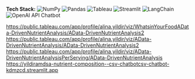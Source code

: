 **Tech Stack:** ![NumPy](https://img.shields.io/badge/NumPy-013243?logo=numpy&logoColor=white) ![Pandas](https://img.shields.io/badge/Pandas-150458?logo=pandas&logoColor=white) ![Tableau](https://img.shields.io/badge/Tableau-E97627?logo=tableau&logoColor=white) ![Streamlit](https://img.shields.io/badge/Streamlit-FF4E30?logo=streamlit&logoColor=white) ![LangChain](https://img.shields.io/badge/LangChain-2A87C9?logo=langchain&logoColor=white) ![OpenAI API Chatbot](https://img.shields.io/badge/OpenAI_API-000000?logo=openai&logoColor=white)

https://public.tableau.com/app/profile/alina.yildir/viz/WhatsinYourFoodAData-DrivenNutrientAnalysis/AData-DrivenNutrientAnalysis2  
https://public.tableau.com/app/profile/alina.yildir/viz/AData-DrivenNutrientAnalysis/AData-DrivenNutrientAnalysis2  
https://public.tableau.com/app/profile/alina.yildir/viz/AData-DrivenNutrientAnalysisPerServing/AData-DrivenNutrientAnalysis  
https://yildiramdsa-nutrient-composition--csv-chatbotcsv-chatbot-kdmzcd.streamlit.app  
